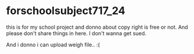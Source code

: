 # forschoolsubject717_24
this is for my school project and donno about copy right is free or not. And please don't share things in here. I don't wanna get sued.

And i donno i can upload weigh file.. :(
